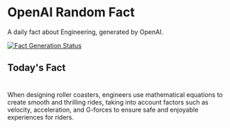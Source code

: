 
# OpenAI Random Fact
A daily fact about Engineering, generated by OpenAI.

[![Fact Generation Status](https://github.com/MarioVidoni/openai-daily-fact/actions/workflows/main.yml/badge.svg)](https://github.com/MarioVidoni/openai-daily-fact/actions/workflows/main.yml)

## Today's Fact
# 
When designing roller coasters, engineers use mathematical equations to create smooth and thrilling rides, taking into account factors such as velocity, acceleration, and G-forces to ensure safe and enjoyable experiences for riders.